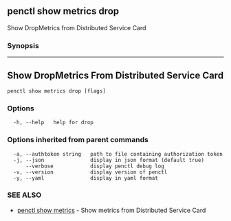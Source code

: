 ## penctl show metrics drop

Show DropMetrics from Distributed Service Card

### Synopsis



---------------------------------
 Show DropMetrics From Distributed Service Card 
---------------------------------


```
penctl show metrics drop [flags]
```

### Options

```
  -h, --help   help for drop
```

### Options inherited from parent commands

```
  -a, --authtoken string   path to file containing authorization token
  -j, --json               display in json format (default true)
      --verbose            display penctl debug log
  -v, --version            display version of penctl
  -y, --yaml               display in yaml format
```

### SEE ALSO
* [penctl show metrics](penctl_show_metrics.md)	 - Show metrics from Distributed Service Card

